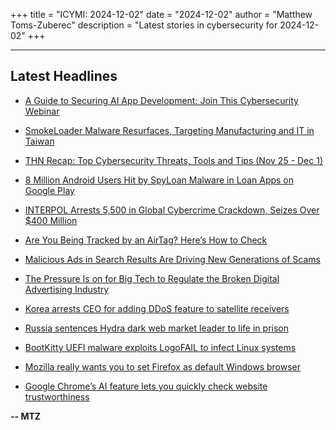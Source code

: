 +++
title = "ICYMI: 2024-12-02"
date = "2024-12-02"
author = "Matthew Toms-Zuberec"
description = "Latest stories in cybersecurity for 2024-12-02"
+++

---------------------------------------------------------------------------
## Latest Headlines
- [A Guide to Securing AI App Development: Join This Cybersecurity Webinar](https://thehackernews.com/2024/12/a-guide-to-securing-ai-app-development.html)

- [SmokeLoader Malware Resurfaces, Targeting Manufacturing and IT in Taiwan](https://thehackernews.com/2024/12/smokeloader-malware-resurfaces.html)

- [THN Recap: Top Cybersecurity Threats, Tools and Tips (Nov 25 - Dec 1)](https://thehackernews.com/2024/12/thn-recap-top-cybersecurity-threats.html)

- [8 Million Android Users Hit by SpyLoan Malware in Loan Apps on Google Play](https://thehackernews.com/2024/12/8-million-android-users-hit-by-spyloan.html)

- [INTERPOL Arrests 5,500 in Global Cybercrime Crackdown, Seizes Over $400 Million](https://thehackernews.com/2024/12/interpol-arrests-5500-in-global.html)

- [Are You Being Tracked by an AirTag? Here’s How to Check](https://www.wired.com/story/how-to-find-airtags/)

- [Malicious Ads in Search Results Are Driving New Generations of Scams](https://www.wired.com/story/malicious-ads-in-search-results-are-driving-new-generations-of-scams/)

- [The Pressure Is on for Big Tech to Regulate the Broken Digital Advertising Industry](https://www.wired.com/story/big-tech-digital-advertising-regulation/)

- [Korea arrests CEO for adding DDoS feature to satellite receivers](https://www.bleepingcomputer.com/news/security/korea-arrests-ceo-for-adding-ddos-feature-to-satellite-receivers/)

- [Russia sentences Hydra dark web market leader to life in prison](https://www.bleepingcomputer.com/news/security/russia-sentences-hydra-dark-web-market-leader-to-life-in-prison/)

- [BootKitty UEFI malware exploits LogoFAIL to infect Linux systems](https://www.bleepingcomputer.com/news/security/bootkitty-uefi-malware-exploits-logofail-to-infect-linux-systems/)

- [Mozilla really wants you to set Firefox as default Windows browser](https://www.bleepingcomputer.com/news/software/mozilla-really-wants-you-to-set-firefox-as-default-windows-browser/)

- [Google Chrome’s AI feature lets you quickly check website trustworthiness](https://www.bleepingcomputer.com/news/google/google-chromes-ai-feature-lets-you-quickly-check-website-trustworthiness/)

**-- MTZ**